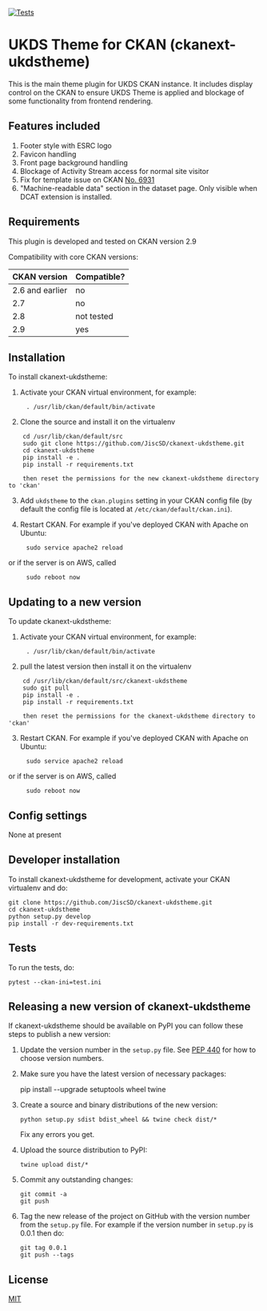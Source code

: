 [![Tests](https://github.com/JiscSD/ckanext-ukdstheme/workflows/Tests/badge.svg?branch=main)](https://github.com/JiscSD/ckanext-ukdstheme/actions)

# UKDS Theme for CKAN (ckanext-ukdstheme)

This is the main theme plugin for UKDS CKAN instance. 
It includes display control on the CKAN to ensure UKDS Theme is applied and blockage of some functionality from frontend rendering.

## Features included
1. Footer style with ESRC logo
2. Favicon handling
3. Front page background handling
4. Blockage of Activity Stream access for normal site visitor
5. Fix for template issue on CKAN [No. 6931](https://github.com/ckan/ckan/issues/6931)
6. "Machine-readable data" section in the dataset page. Only visible when DCAT extension is installed.


## Requirements

This plugin is developed and tested on CKAN version 2.9

Compatibility with core CKAN versions:

| CKAN version    | Compatible?   |
| --------------- | ------------- |
| 2.6 and earlier | no            |
| 2.7             | no            |
| 2.8             | not tested    |
| 2.9             | yes    	      |


## Installation

To install ckanext-ukdstheme:

1. Activate your CKAN virtual environment, for example:
```
     . /usr/lib/ckan/default/bin/activate
```
2. Clone the source and install it on the virtualenv
```
	cd /usr/lib/ckan/default/src
    sudo git clone https://github.com/JiscSD/ckanext-ukdstheme.git
    cd ckanext-ukdstheme
    pip install -e .
	pip install -r requirements.txt
	
	then reset the permissions for the new ckanext-ukdstheme directory to 'ckan'
```
3. Add `ukdstheme` to the `ckan.plugins` setting in your CKAN
   config file (by default the config file is located at
   `/etc/ckan/default/ckan.ini`).

4. Restart CKAN. For example if you've deployed CKAN with Apache on Ubuntu:
```
     sudo service apache2 reload
```
or if the server is on AWS, called
```
     sudo reboot now 
```

## Updating to a new version

To update ckanext-ukdstheme:

1. Activate your CKAN virtual environment, for example:
```
     . /usr/lib/ckan/default/bin/activate
```
2. pull the latest version then install it on the virtualenv
```
	cd /usr/lib/ckan/default/src/ckanext-ukdstheme
    sudo git pull
    pip install -e .
	pip install -r requirements.txt
	
	then reset the permissions for the ckanext-ukdstheme directory to 'ckan'
```

3. Restart CKAN. For example if you've deployed CKAN with Apache on Ubuntu:
```
     sudo service apache2 reload
```
or if the server is on AWS, called
```
     sudo reboot now 
```

## Config settings

None at present

## Developer installation

To install ckanext-ukdstheme for development, activate your CKAN virtualenv and
do:

    git clone https://github.com/JiscSD/ckanext-ukdstheme.git
    cd ckanext-ukdstheme
    python setup.py develop
    pip install -r dev-requirements.txt


## Tests

To run the tests, do:

    pytest --ckan-ini=test.ini


## Releasing a new version of ckanext-ukdstheme

If ckanext-ukdstheme should be available on PyPI you can follow these steps to publish a new version:

1. Update the version number in the `setup.py` file. See [PEP 440](http://legacy.python.org/dev/peps/pep-0440/#public-version-identifiers) for how to choose version numbers.

2. Make sure you have the latest version of necessary packages:

    pip install --upgrade setuptools wheel twine

3. Create a source and binary distributions of the new version:

       python setup.py sdist bdist_wheel && twine check dist/*

   Fix any errors you get.

4. Upload the source distribution to PyPI:

       twine upload dist/*

5. Commit any outstanding changes:

       git commit -a
       git push

6. Tag the new release of the project on GitHub with the version number from
   the `setup.py` file. For example if the version number in `setup.py` is
   0.0.1 then do:

       git tag 0.0.1
       git push --tags

## License

[MIT](https://opensource.org/licenses/MIT)
